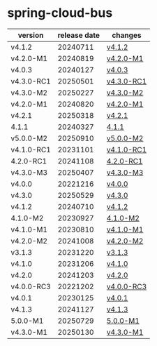 # spring-cloud-bus	


|version|release date|changes|
|---|---|---|
|v4.1.2|20240711|[v4.1.2](./v4.1.2-20240711.md)|
|v4.2.0-M1|20240819|[v4.2.0-M1](./v4.2.0-M1-20240819.md)|
|v4.0.3|20240127|[v4.0.3](./v4.0.3-20240127.md)|
|v4.3.0-RC1|20250501|[v4.3.0-RC1](./v4.3.0-RC1-20250501.md)|
|v4.3.0-M2|20250227|[v4.3.0-M2](./v4.3.0-M2-20250227.md)|
|v4.2.0-M1|20240820|[v4.2.0-M1](./v4.2.0-M1-20240820.md)|
|v4.2.1|20250318|[v4.2.1](./v4.2.1-20250318.md)|
|4.1.1|20240327|[4.1.1](./4.1.1-20240327.md)|
|v5.0.0-M2|20250910|[v5.0.0-M2](./v5.0.0-M2-20250910.md)|
|v4.1.0-RC1|20231101|[v4.1.0-RC1](./v4.1.0-RC1-20231101.md)|
|4.2.0-RC1|20241108|[4.2.0-RC1](./4.2.0-RC1-20241108.md)|
|v4.3.0-M3|20250407|[v4.3.0-M3](./v4.3.0-M3-20250407.md)|
|v4.0.0|20221216|[v4.0.0](./v4.0.0-20221216.md)|
|v4.3.0|20250529|[v4.3.0](./v4.3.0-20250529.md)|
|v4.1.2|20240710|[v4.1.2](./v4.1.2-20240710.md)|
|4.1.0-M2|20230927|[4.1.0-M2](./4.1.0-M2-20230927.md)|
|v4.1.0-M1|20230810|[v4.1.0-M1](./v4.1.0-M1-20230810.md)|
|v4.2.0-M2|20241008|[v4.2.0-M2](./v4.2.0-M2-20241008.md)|
|v3.1.3|20231220|[v3.1.3](./v3.1.3-20231220.md)|
|v4.1.0|20231206|[v4.1.0](./v4.1.0-20231206.md)|
|v4.2.0|20241203|[v4.2.0](./v4.2.0-20241203.md)|
|v4.0.0-RC3|20221202|[v4.0.0-RC3](./v4.0.0-RC3-20221202.md)|
|v4.0.1|20230125|[v4.0.1](./v4.0.1-20230125.md)|
|v4.1.3|20241127|[v4.1.3](./v4.1.3-20241127.md)|
|5.0.0-M1|20250729|[5.0.0-M1](./5.0.0-M1-20250729.md)|
|v4.3.0-M1|20250130|[v4.3.0-M1](./v4.3.0-M1-20250130.md)|
